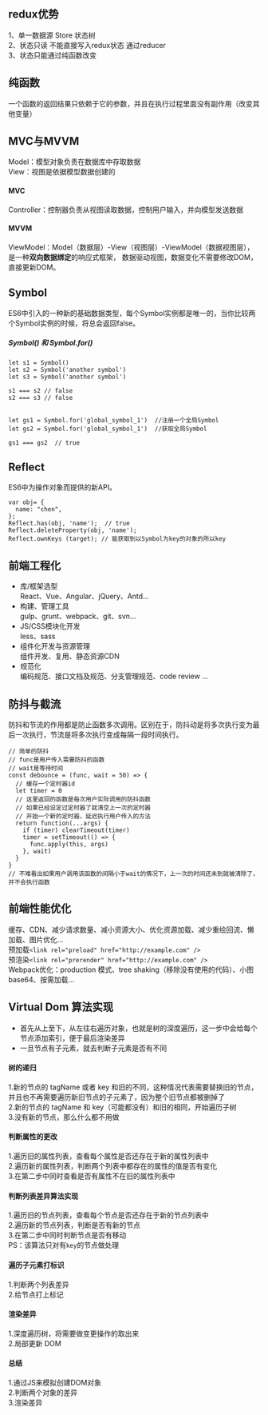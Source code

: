 ## redux优势
1、单一数据源 Store 状态树  
2、状态只读 不能直接写入redux状态 通过reducer  
3、状态只能通过纯函数改变
  
## 纯函数
一个函数的返回结果只依赖于它的参数，并且在执行过程里面没有副作用（改变其他变量）
  
## MVC与MVVM
Model：模型对象负责在数据库中存取数据  
View：视图是依据模型数据创建的  

#### MVC
Controller：控制器负责从视图读取数据，控制用户输入，并向模型发送数据  

#### MVVM
ViewModel：Model（数据层）-View（视图层）-ViewModel（数据视图层），是一种<b>双向数据绑定</b>的响应式框架，
数据驱动视图，数据变化不需要修改DOM，直接更新DOM。

## Symbol
ES6中引入的一种新的基础数据类型，每个Symbol实例都是唯一的，当你比较两个Symbol实例的时候，将总会返回false。
##### Symbol() 和 Symbol.for()
``` JS
let s1 = Symbol()
let s2 = Symbol('another symbol')
let s3 = Symbol('another symbol')

s1 === s2 // false
s2 === s3 // false


let gs1 = Symbol.for('global_symbol_1')  //注册一个全局Symbol
let gs2 = Symbol.for('global_symbol_1')  //获取全局Symbol

gs1 === gs2  // true
```
## Reflect
ES6中为操作对象而提供的新API。  
``` JS  
var obj= {
  name: "chen",
};
Reflect.has(obj, 'name');  // true
Reflect.deleteProperty(obj, 'name');
Reflect.ownKeys (target); // 能获取到以Symbol为key的对象的所以key
```

## 前端工程化
* 库/框架选型  
React、Vue、Angular、jQuery、Antd...  
* 构建、管理工具  
gulp、grunt、webpack、git、svn...
* JS/CSS模块化开发  
less、sass
* 组件化开发与资源管理  
组件开发、复用、静态资源CDN
* 规范化  
编码规范、接口文档及规范、分支管理规范、code review ...

## 防抖与截流
防抖和节流的作用都是防止函数多次调用。区别在于，防抖动是将多次执行变为最后一次执行，节流是将多次执行变成每隔一段时间执行。
 ``` JS
 // 简单的防抖
 // func是用户传入需要防抖的函数
 // wait是等待时间
 const debounce = (func, wait = 50) => {
   // 缓存一个定时器id
   let timer = 0
   // 这里返回的函数是每次用户实际调用的防抖函数
   // 如果已经设定过定时器了就清空上一次的定时器
   // 开始一个新的定时器，延迟执行用户传入的方法
   return function(...args) {
     if (timer) clearTimeout(timer)
     timer = setTimeout(() => {
       func.apply(this, args)
     }, wait)
   }
 }
 // 不难看出如果用户调用该函数的间隔小于wait的情况下，上一次的时间还未到就被清除了，并不会执行函数
 ```
 
 ## 前端性能优化
缓存、CDN、减少请求数量、减小资源大小、优化资源加载、减少重绘回流、懒加载、图片优化...  
预加载`<link rel="preload" href="http://example.com" />`  
预渲染`<link rel="prerender" href="http://example.com" />`  
Webpack优化：production 模式、tree shaking（移除没有使用的代码）、小图base64、按需加载...

## Virtual Dom 算法实现
* 首先从上至下，从左往右遍历对象，也就是树的深度遍历，这一步中会给每个节点添加索引，便于最后渲染差异
* 一旦节点有子元素，就去判断子元素是否有不同
#### 树的递归
1.新的节点的 tagName 或者 key 和旧的不同，这种情况代表需要替换旧的节点，并且也不再需要遍历新旧节点的子元素了，因为整个旧节点都被删掉了  
2.新的节点的 tagName 和 key（可能都没有）和旧的相同，开始遍历子树  
3.没有新的节点，那么什么都不用做
#### 判断属性的更改
1.遍历旧的属性列表，查看每个属性是否还存在于新的属性列表中  
2.遍历新的属性列表，判断两个列表中都存在的属性的值是否有变化  
3.在第二步中同时查看是否有属性不在旧的属性列表中
#### 判断列表差异算法实现
1.遍历旧的节点列表，查看每个节点是否还存在于新的节点列表中  
2.遍历新的节点列表，判断是否有新的节点  
3.在第二步中同时判断节点是否有移动  
PS：该算法只对有`key`的节点做处理
#### 遍历子元素打标识
1.判断两个列表差异  
2.给节点打上标记
#### 渲染差异
1.深度遍历树，将需要做变更操作的取出来  
2.局部更新 DOM
#### 总结
1.通过JS来模拟创建DOM对象  
2.判断两个对象的差异  
3.渲染差异
